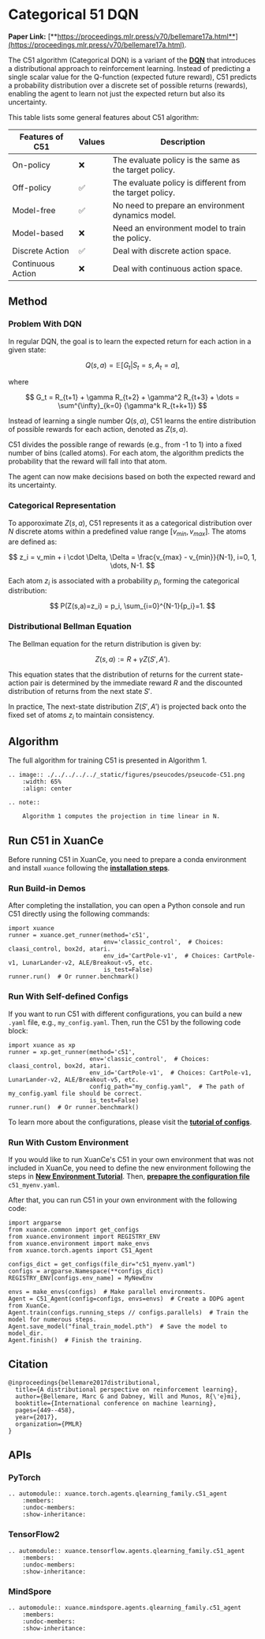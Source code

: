 # Categorical 51 DQN

**Paper Link:** [**https://proceedings.mlr.press/v70/bellemare17a.html**](https://proceedings.mlr.press/v70/bellemare17a.html).

The C51 algorithm (Categorical DQN) is a variant of the 
[**DQN**](./dqn_agent.md) 
that introduces a distributional approach to reinforcement learning. 
Instead of predicting a single scalar value for the Q-function (expected future reward), 
C51 predicts a probability distribution over a discrete set of possible returns (rewards), 
enabling the agent to learn not just the expected return but also its uncertainty.

This table lists some general features about C51 algorithm:

| Features of C51   | Values | Description                                              |
|-------------------|--------|----------------------------------------------------------|
| On-policy         | ❌      | The evaluate policy is the same as the target policy.    |
| Off-policy        | ✅      | The evaluate policy is different from the target policy. | 
| Model-free        | ✅      | No need to prepare an environment dynamics model.        | 
| Model-based       | ❌      | Need an environment model to train the policy.           | 
| Discrete Action   | ✅      | Deal with discrete action space.                         |   
| Continuous Action | ❌      | Deal with continuous action space.                       |

## Method

### Problem With DQN

In regular DQN, the goal is to learn the expected return for each action in a given state:

$$
Q(s, a) = \mathbb{E}[G_t | S_t=s, A_t=a],
$$

where

$$
G_t = R_{t+1} + \gamma R_{t+2} + \gamma^2 R_{t+3} + \dots = \sum^{\infty}_{k=0} {\gamma^k R_{t+k+1}}
$$

Instead of learning a single number $Q(s, a)$, 
C51 learns the entire distribution of possible rewards for each action, denoted as $Z(s, a)$.

C51 divides the possible range of rewards (e.g., from -1 to 1) into a fixed number of bins (called atoms).
For each atom, the algorithm predicts the probability that the reward will fall into that atom. 

The agent can now make decisions based on both the expected reward and its uncertainty.

### Categorical Representation

To apporoximate $Z(s, a)$, C51 represents it as a categorical distribution over $N$ discrete atoms 
within a predefined value range $[v_{min}, v_{max}]$. The atoms are defined as:

$$
z_i = v_min + i \cdot \Delta, \Delta = \frac{v_{max} - v_{min}}{N-1}, i=0, 1, \dots, N-1.
$$

Each atom $z_i$ is associated with a probability $p_i$, forming the categorical distribution:

$$
P(Z(s,a)=z_i) = p_i, \sum_{i=0}^{N-1}{p_i}=1.
$$

### Distributional Bellman Equation

The Bellman equation for the return distribution is given by:

$$
Z(s, a) := R + \gamma Z(S', A').
$$

This equation states that the distribution of returns for the current state-action pair is determined 
by the immediate reward $R$ and the discounted distribution of returns from the next state $S'$.

In practice, The next-state distribution $Z(S', A')$ is projected back onto the fixed set of atoms $z_i$ to maintain consistency.

## Algorithm

The full algorithm for training C51 is presented in Algorithm 1.

```{eval-rst}
.. image:: ./../../../../_static/figures/pseucodes/pseucode-C51.png
    :width: 65%
    :align: center
    
.. note::

    Algorithm 1 computes the projection in time linear in N.
```

## Run C51 in XuanCe

Before running C51 in XuanCe, you need to prepare a conda environment and install ``xuance`` following 
the [**installation steps**](./../../../usage/installation.rst#install-xuance).

### Run Build-in Demos

After completing the installation, you can open a Python console and run C51 directly using the following commands:

```python3
import xuance
runner = xuance.get_runner(method='c51',
                           env='classic_control',  # Choices: claasi_control, box2d, atari.
                           env_id='CartPole-v1',  # Choices: CartPole-v1, LunarLander-v2, ALE/Breakout-v5, etc.
                           is_test=False)
runner.run()  # Or runner.benchmark()
```

### Run With Self-defined Configs

If you want to run C51 with different configurations, you can build a new ``.yaml`` file, e.g., ``my_config.yaml``.
Then, run the C51 by the following code block:

```python3
import xuance as xp
runner = xp.get_runner(method='c51',
                       env='classic_control',  # Choices: claasi_control, box2d, atari.
                       env_id='CartPole-v1',  # Choices: CartPole-v1, LunarLander-v2, ALE/Breakout-v5, etc.
                       config_path="my_config.yaml",  # The path of my_config.yaml file should be correct.
                       is_test=False)
runner.run()  # Or runner.benchmark()
```

To learn more about the configurations, please visit the 
[**tutorial of configs**](./../../configs/configuration_examples.rst).

### Run With Custom Environment

If you would like to run XuanCe's C51 in your own environment that was not included in XuanCe, 
you need to define the new environment following the steps in 
[**New Environment Tutorial**](./../../../usage/custom_env/custom_drl_env.rst).
Then, [**prepapre the configuration file**](./../../../usage/custom_env/custom_drl_env.rst#step-2-create-the-config-file-and-read-the-configurations) 
 ``c51_myenv.yaml``.

After that, you can run C51 in your own environment with the following code:

```python3
import argparse
from xuance.common import get_configs
from xuance.environment import REGISTRY_ENV
from xuance.environment import make_envs
from xuance.torch.agents import C51_Agent

configs_dict = get_configs(file_dir="c51_myenv.yaml")
configs = argparse.Namespace(**configs_dict)
REGISTRY_ENV[configs.env_name] = MyNewEnv

envs = make_envs(configs)  # Make parallel environments.
Agent = C51_Agent(config=configs, envs=envs)  # Create a DDPG agent from XuanCe.
Agent.train(configs.running_steps // configs.parallels)  # Train the model for numerous steps.
Agent.save_model("final_train_model.pth")  # Save the model to model_dir.
Agent.finish()  # Finish the training.
```

## Citation

```{code-block} bash
@inproceedings{bellemare2017distributional,
  title={A distributional perspective on reinforcement learning},
  author={Bellemare, Marc G and Dabney, Will and Munos, R{\'e}mi},
  booktitle={International conference on machine learning},
  pages={449--458},
  year={2017},
  organization={PMLR}
}
```

## APIs

### PyTorch

```{eval-rst}
.. automodule:: xuance.torch.agents.qlearning_family.c51_agent
    :members:
    :undoc-members:
    :show-inheritance:
```

### TensorFlow2

```{eval-rst}
.. automodule:: xuance.tensorflow.agents.qlearning_family.c51_agent
    :members:
    :undoc-members:
    :show-inheritance:
```

### MindSpore

```{eval-rst}
.. automodule:: xuance.mindspore.agents.qlearning_family.c51_agent
    :members:
    :undoc-members:
    :show-inheritance:
```
